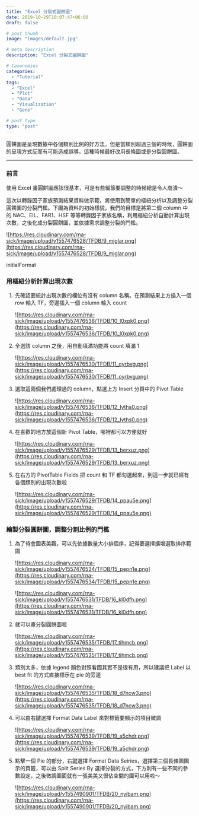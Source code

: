 ```yaml
---
title: "Excel 分裂式圓餅圖"
date: 2019-10-29T10:07:47+06:00
draft: false

# post thumb
image: "images/default.jpg"

# meta description
description: "Excel 分裂式圓餅圖"

# taxonomies
categories:
  - "Tutorial"
tags:
  - "Excel"
  - "Plot"
  - "Data"
  - "Visualization"
  - "Gene"

# post type
type: "post"
---
```


圓餅圖是呈現數據中各個類別比例的好方法，但是當類別超過三個的時候，圓餅圖的呈現方式反而有可能造成誤導。這種時候最好改用長條圖或是分裂圓餅圖。

---

### 前言

使用 Excel 畫圓餅圖應該很基本，可是有些細節要調整的時候總是令人崩潰～

這次以轉錄因子家族預測結果資料做示範，將使用到簡單的樞紐分析以及調整分裂圓餅圖的分裂門檻。下圖為資料的初始樣貌，我們的目標是將第二個 column 中的 NAC、EIL、FAR1、HSF 等等轉錄因子家族名稱，利用樞紐分析自動計算出現次數，之後化成分裂圓餅圖，並依據需求調整分裂的門檻。

![https://res.cloudinary.com/rna-sick/image/upload/v1557476528/TFDB/9_mjglar.png](https://res.cloudinary.com/rna-sick/image/upload/v1557476528/TFDB/9_mjglar.png)

initialFormat

### 用樞紐分析計算出現次數

1. 先確認要統計出現次數的欄位有沒有 column 名稱。在預測結果上方插入一個 row 輸入 TF，旁邊插入一個 column 輸入 count

    ![https://res.cloudinary.com/rna-sick/image/upload/v1557476536/TFDB/10_l0xpk0.png](https://res.cloudinary.com/rna-sick/image/upload/v1557476536/TFDB/10_l0xpk0.png)

2. 全選該 column 之後，用自動填滿功能將 count 填滿 1

    ![https://res.cloudinary.com/rna-sick/image/upload/v1557476530/TFDB/11_oyrbvg.png](https://res.cloudinary.com/rna-sick/image/upload/v1557476530/TFDB/11_oyrbvg.png)

3. 選取這兩個我們處理過的 column，點選上方 Insert 分頁中的 Pivot Table

    ![https://res.cloudinary.com/rna-sick/image/upload/v1557476536/TFDB/12_lyths0.png](https://res.cloudinary.com/rna-sick/image/upload/v1557476536/TFDB/12_lyths0.png)

4. 在喜歡的地方放這個新 Pivot Table，哪裡都可以方便就好

    ![https://res.cloudinary.com/rna-sick/image/upload/v1557476529/TFDB/13_berxuz.png](https://res.cloudinary.com/rna-sick/image/upload/v1557476529/TFDB/13_berxuz.png)

5. 在右方的 PivotTable Fields 把 count 和 TF 都勾選起來，到這一步就已經有各個類別的出現次數啦

    ![https://res.cloudinary.com/rna-sick/image/upload/v1557476529/TFDB/14_ppau5e.png](https://res.cloudinary.com/rna-sick/image/upload/v1557476529/TFDB/14_ppau5e.png)

### 繪製分裂圓餅圖，調整分割比例的門檻

1. 為了待會圖表美觀，可以先依據數量大小排個序，記得要選擇擴增選取排序範圍

    ![https://res.cloudinary.com/rna-sick/image/upload/v1557476534/TFDB/15_pepn1e.png](https://res.cloudinary.com/rna-sick/image/upload/v1557476534/TFDB/15_pepn1e.png)

    ![https://res.cloudinary.com/rna-sick/image/upload/v1557476531/TFDB/16_kl0dfh.png](https://res.cloudinary.com/rna-sick/image/upload/v1557476531/TFDB/16_kl0dfh.png)

2. 就可以畫分裂圓餅圖啦

    ![https://res.cloudinary.com/rna-sick/image/upload/v1557476535/TFDB/17_tihmcb.png](https://res.cloudinary.com/rna-sick/image/upload/v1557476535/TFDB/17_tihmcb.png)

3. 類別太多，依據 legend 顏色對照看圖其實不是很有用，所以建議把 Label 以 best fit 的方式直接標示在 pie 的旁邊

    ![https://res.cloudinary.com/rna-sick/image/upload/v1557476535/TFDB/18_d7ncw3.png](https://res.cloudinary.com/rna-sick/image/upload/v1557476535/TFDB/18_d7ncw3.png)

4. 可以由右鍵選擇 Format Data Label 來對標籤要顯示的項目微調

    ![https://res.cloudinary.com/rna-sick/image/upload/v1557476539/TFDB/19_a5chdr.png](https://res.cloudinary.com/rna-sick/image/upload/v1557476539/TFDB/19_a5chdr.png)

5. 點擊一個 Pie 的部分，右鍵選擇 Format Data Seiries，選擇第三個長條圖圖示的頁籤，可以由 Split Series By 選擇分裂的方式，下方則有一些不同的參數設定，之後微調圖面就有一張美美又很佔空間的圖可以用啦～

    ![https://res.cloudinary.com/rna-sick/image/upload/v1557490901/TFDB/20_nyibam.png](https://res.cloudinary.com/rna-sick/image/upload/v1557490901/TFDB/20_nyibam.png)
